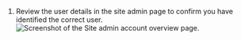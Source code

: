 1. Review the user details in the site admin page to confirm you have identified the correct user.
   ![Screenshot of the Site admin account overview page.](/assets/images/enterprise/site-admin-settings/site-admin-account-overview.png)